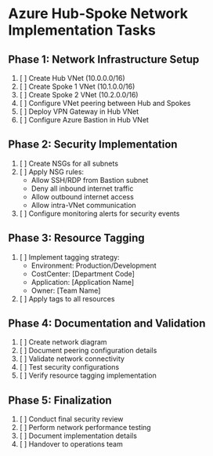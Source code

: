 # Azure Hub-Spoke Network Implementation Tasks

## Phase 1: Network Infrastructure Setup
1. [ ] Create Hub VNet (10.0.0.0/16)
2. [ ] Create Spoke 1 VNet (10.1.0.0/16)
3. [ ] Create Spoke 2 VNet (10.2.0.0/16)
4. [ ] Configure VNet peering between Hub and Spokes
5. [ ] Deploy VPN Gateway in Hub VNet
6. [ ] Configure Azure Bastion in Hub VNet

## Phase 2: Security Implementation
1. [ ] Create NSGs for all subnets
2. [ ] Apply NSG rules:
   - Allow SSH/RDP from Bastion subnet
   - Deny all inbound internet traffic
   - Allow outbound internet access
   - Allow intra-VNet communication
3. [ ] Configure monitoring alerts for security events

## Phase 3: Resource Tagging
1. [ ] Implement tagging strategy:
   - Environment: Production/Development
   - CostCenter: [Department Code]
   - Application: [Application Name]
   - Owner: [Team Name]
2. [ ] Apply tags to all resources

## Phase 4: Documentation and Validation
1. [ ] Create network diagram
2. [ ] Document peering configuration details
3. [ ] Validate network connectivity
4. [ ] Test security configurations
5. [ ] Verify resource tagging implementation

## Phase 5: Finalization
1. [ ] Conduct final security review
2. [ ] Perform network performance testing
3. [ ] Document implementation details
4. [ ] Handover to operations team
